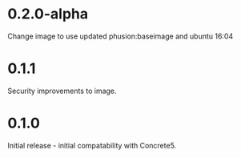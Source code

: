 # 0.2.0-alpha
Change image to use updated phusion:baseimage and ubuntu 16:04

# 0.1.1
Security improvements to image.

# 0.1.0
Initial release - initial compatability with Concrete5.
